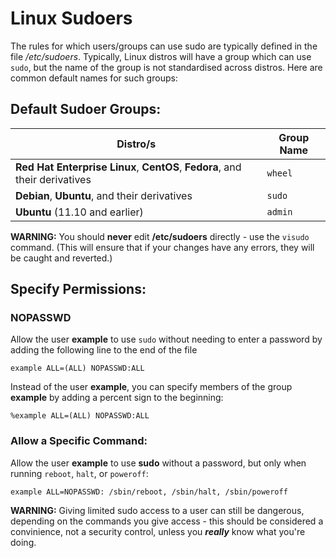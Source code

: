 <!--
SPDX-FileCopyrightText: 2021 - 2022 Eli Array Minkoff

SPDX-License-Identifier: MIT
-->

# Linux Sudoers

The rules for which users/groups can use sudo are typically defined in the file */etc/sudoers*. Typically, Linux distros will have a group which can use `sudo`, but the name of the group is not standardised across distros. Here are common default names for such groups:

## Default Sudoer Groups:

| Distro/s                                                                    | Group Name |
|-----------------------------------------------------------------------------|------------|
| **Red Hat Enterprise Linux**, **CentOS**, **Fedora**, and their derivatives | `wheel`  |
| **Debian**, **Ubuntu**, and their derivatives                               | `sudo`   |
| **Ubuntu** (11.10 and earlier)                                              | `admin`  |

**WARNING:** You should **never** edit **/etc/sudoers** directly - use the `visudo` command. (This will ensure that if your changes have any errors, they will be caught and reverted.)

## Specify Permissions:

### NOPASSWD

Allow the user **example** to use `sudo` without needing to enter a password by adding the following line to the end of the file

`example ALL=(ALL) NOPASSWD:ALL`

Instead of the user **example**, you can specify members of the group **example** by adding a percent sign to the beginning:

`%example ALL=(ALL) NOPASSWD:ALL`

### Allow a Specific Command:

Allow the user **example** to use **sudo** without a password, but only when running `reboot`, `halt`, or `poweroff`:

`example ALL=NOPASSWD: /sbin/reboot, /sbin/halt, /sbin/poweroff`

**WARNING:** Giving limited sudo access to a user can still be dangerous, depending on the commands you give access - this should be considered a convinience, not a security control, unless you ***really*** know what you're doing.
